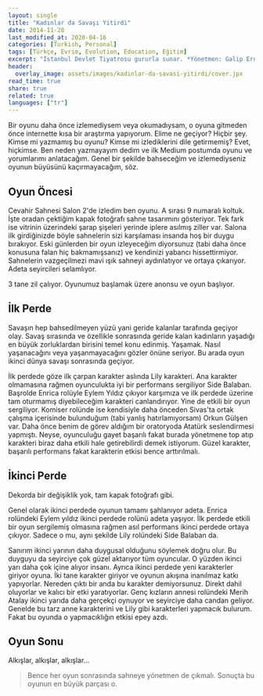 ```yaml
---
layout: single
title: "Kadınlar da Savaşı Yitirdi"
date: 2014-11-28
last_modified_at: 2020-04-16
categories: [Turkish, Personal]
tags: [Türkçe, Evrim, Evolution, Education, Eğitim]
excerpt: "İstanbul Devlet Tiyatrosu gururla sunar. *Yönetmen: Galip Erdal*"
header:
  overlay_image: assets/images/kadinlar-da-savasi-yitirdi/cover.jpx
read_time: true
share: true
related: true
languages: ["tr"]
---
```


Bir oyunu daha önce izlemediysem veya okumadıysam, o oyuna gitmeden önce internette kısa bir araştırma yapıyorum. Elime ne geçiyor? Hiçbir şey. Kimse mi yazmamış bu oyunu? Kimse mi izlediklerini dile getirmemiş? Evet, hiçkimse. Ben neden yazmayayım dedim ve ilk Medium postumda oyunu ve yorumlarımı anlatacağım. Genel bir şekilde bahseceğim ve izlemediyseniz oyunun büyüsünü kaçırmayacağım, söz.

## Oyun Öncesi

Cevahir Sahnesi Salon 2'de izledim ben oyunu. A sırası 9 numaralı koltuk. İşte oradan çektiğim kapak fotoğrafı sahne tasarımını gösteriyor. Tek fark ise vitrinin üzerindeki şarap şişeleri yerinde iplere asılmış ziller var. Salona ilk girdiğinizde böyle sahnelerin sizi karşılaması insanda hoş bir duygu bırakıyor. Eski günlerden bir oyun izleyeceğim diyorsunuz (tabi daha önce konusuna falan hiç bakmamışsanız) ve kendinizi yabancı hissettirmiyor. Sahnelerin vazgeçilmezi mavi ışık sahneyi aydınlatıyor ve ortaya çıkarıyor. Adeta seyircileri selamlıyor.

3 tane zil çalıyor. Oyunumuz başlamak üzere anonsu ve oyun başlıyor.

## İlk Perde

Savaşın hep bahsedilmeyen yüzü yani geride kalanlar tarafında geçiyor olay. Savaş sırasında ve özellikle sonrasında geride kalan kadınların yaşadığı en büyük zorluklardan birisini temel konu edinmiş. Yaşamak. Nasıl yaşanacağını veya yaşanmayacağını gözler önüne seriyor. Bu arada oyun ikinci dünya savaşı sonrasında geçiyor.

İlk perdede göze ilk çarpan karakter aslında Lily karakteri. Ana karakter olmamasına rağmen oyunculukta iyi bir performans sergiliyor Side Balaban. Başrolde Enrica rolüyle Eylem Yıldız çıkıyor karşımıza ve ilk perdede üzerine tam oturmamış diyebileceğim karakteri canlandırıyor. Yine de etkili bir oyun sergiliyor. Komiser rolünde ise kendisiyle daha önceden Sivas'ta ortak çalışma içerisinde bulunduğum (tabi yanlış hatırlamıyorsam) Orkun Gülşen var. Daha önce benim de görev aldığım bir oratoryoda Atatürk seslendirmesi yapmıştı. Neyse, oyunculuğu gayet başarılı fakat burada yönetmene top atıp karakteri biraz daha etkili hale getirebilirdi demek istiyorum. Güzel karakter, başarılı performans fakat karakterin etkisi bence arttırılmalı.

## İkinci Perde

Dekorda bir değişiklik yok, tam kapak fotoğrafı gibi.

Genel olarak ikinci perdede oyunun tamamı şahlanıyor adeta. Enrica rolündeki Eylem yıldız ikinci perdede rolünü adeta yaşıyor. İlk perdede etkili bir oyun sergilemiş olmasına rağmen asıl performans ikinci perdede ortaya çıkıyor. Sadece o mu, aynı şekilde Lily rolündeki Side Balaban da.

Sanırım ikinci yarının daha duygusal olduğunu söylemek doğru olur. Bu duyguyu da seyirciye çok güzel aktarıyor tüm oyuncular. O yüzden ikinci yarı daha çok içine alıyor insanı. Ayrıca ikinci perdede yeni karakterler giriyor oyuna. İki tane karakter giriyor ve oyunun akışına inanılmaz katkı yapıyorlar. Nereden çıktı bir anda bu karakter demiyorsunuz. Direkt dahil oluyorlar ve kalıcı bir etki yaratıyorlar. Genç kızların annesi rolündeki Merih Atalay ikinci yarıda daha gerçekçi oynuyor ve seyirciye daha candan geliyor. Genelde bu tarz anne karakterini ve Lily gibi karakterleri yapmacık bulurum. Fakat bu oyunda o yapmacıklığın etkisi epey azdı.

## Oyun Sonu

Alkışlar, alkışlar, alkışlar…

> Bence her oyun sonrasında sahneye yönetmen de çıkmalı. Sonuçta bu oyunun en büyük parçası o.
